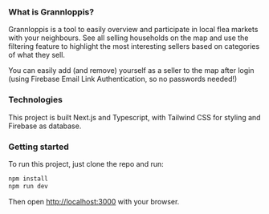 ### What is Grannloppis?

Grannloppis is a tool to easily overview and participate in local flea markets with your neighbours. See all selling households on the map and use the filtering feature to highlight the most interesting sellers based on categories of what they sell.

You can easily add (and remove) yourself as a seller to the map after login (using Firebase Email Link Authentication, so no passwords needed!)

### Technologies

This project is built Next.js and Typescript, with Tailwind CSS for styling and Firebase as database.

### Getting started

To run this project, just clone the repo and run:

```bash
npm install
npm run dev
```

Then open [http://localhost:3000](http://localhost:3000) with your browser.
